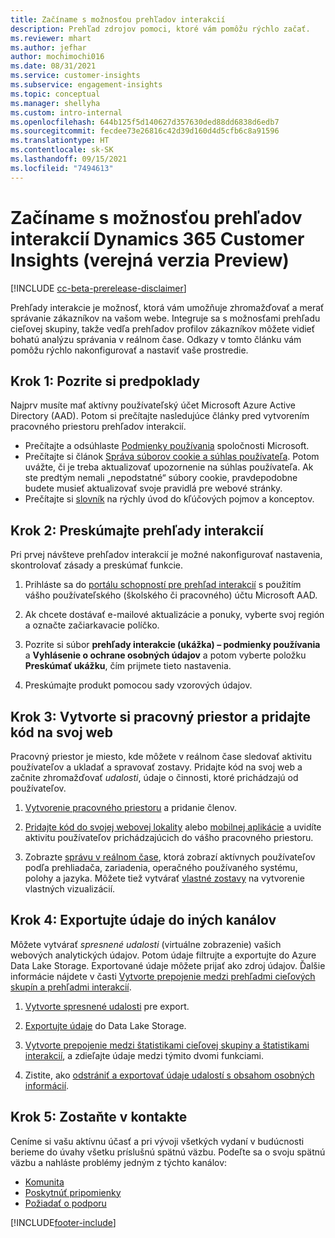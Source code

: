 ```yaml
---
title: Začíname s možnosťou prehľadov interakcií
description: Prehľad zdrojov pomoci, ktoré vám pomôžu rýchlo začať.
ms.reviewer: mhart
ms.author: jefhar
author: mochimochi016
ms.date: 08/31/2021
ms.service: customer-insights
ms.subservice: engagement-insights
ms.topic: conceptual
ms.manager: shellyha
ms.custom: intro-internal
ms.openlocfilehash: 644b125f5d140627d357630ded88dd6838d6edb7
ms.sourcegitcommit: fecdee73e26816c42d39d160d4d5cfb6c8a91596
ms.translationtype: HT
ms.contentlocale: sk-SK
ms.lasthandoff: 09/15/2021
ms.locfileid: "7494613"
---
```

# <a name="get-started-with-dynamics-365-customer-insights-engagement-insights-capability-public-preview"></a>Začíname s možnosťou prehľadov interakcií Dynamics 365 Customer Insights (verejná verzia Preview)

[!INCLUDE [cc-beta-prerelease-disclaimer](includes/cc-beta-prerelease-disclaimer.md)]

Prehľady interakcie je možnosť, ktorá vám umožňuje zhromažďovať a merať správanie zákazníkov na vašom webe. Integruje sa s možnosťami prehľadu cieľovej skupiny, takže vedľa prehľadov profilov zákazníkov môžete vidieť bohatú analýzu správania v reálnom čase. Odkazy v tomto článku vám pomôžu rýchlo nakonfigurovať a nastaviť vaše prostredie.

## <a name="step-1-review-prerequisites"></a>Krok 1: Pozrite si predpoklady

Najprv musíte mať aktívny používateľský účet Microsoft Azure Active Directory (AAD). Potom si prečítajte nasledujúce články pred vytvorením pracovného priestoru prehľadov interakcií.

- Prečítajte a odsúhlaste [Podmienky používania](terms-of-service.md) spoločnosti Microsoft.  
- Prečítajte si článok [Správa súborov cookie a súhlas používateľa](user-consent-storage.md). Potom uvážte, či je treba aktualizovať upozornenie na súhlas používateľa. Ak ste predtým nemali „nepodstatné“ súbory cookie, pravdepodobne budete musieť aktualizovať svoje pravidlá pre webové stránky.
- Prečítajte si [slovník](glossary.md) na rýchly úvod do kľúčových pojmov a konceptov.

## <a name="step-2-explore-engagement-insights"></a>Krok 2: Preskúmajte prehľady interakcií

Pri prvej návšteve prehľadov interakcií je možné nakonfigurovať nastavenia, skontrolovať zásady a preskúmať funkcie.

1. Prihláste sa do [portálu schopností pre prehľad interakcií](https://home.ci.ai.dynamics.com/app/engagement-insights) s použitím vášho používateľského (školského či pracovného) účtu Microsoft AAD.

1. Ak chcete dostávať e-mailové aktualizácie a ponuky, vyberte svoj región a označte začiarkavacie políčko.

1. Pozrite si súbor **prehľady interakcie (ukážka) – podmienky používania** a **Vyhlásenie o ochrane osobných údajov** a potom vyberte položku **Preskúmať ukážku**, čím prijmete tieto nastavenia.

1. Preskúmajte produkt pomocou sady vzorových údajov.

##  <a name="step-3-set-up-a-workspace-and-add-code-to-your-website"></a>Krok 3: Vytvorte si pracovný priestor a pridajte kód na svoj web

Pracovný priestor je miesto, kde môžete v reálnom čase sledovať aktivitu používateľov a ukladať a spravovať zostavy. Pridajte kód na svoj web a začnite zhromažďovať *udalosti*, údaje o činnosti, ktoré prichádzajú od používateľov.

1. [Vytvorenie pracovného priestoru](create-workspace.md) a pridanie členov.

1. [Pridajte kód do svojej webovej lokality](instrument-website.md) alebo [mobilnej aplikácie](developer-resources.md#capture-events-from-mobile-apps) a uvidíte aktivitu používateľov prichádzajúcich do vášho pracovného priestoru.

1. Zobrazte [správu v reálnom čase](view-reports.md), ktorá zobrazí aktívnych používateľov podľa prehliadača, zariadenia, operačného používaného systému, polohy a jazyka. Môžete tiež vytvárať [vlastné zostavy](custom-reports.md) na vytvorenie vlastných vizualizácií.
    
## <a name="step-4-export-data-to-other-channels"></a>Krok 4: Exportujte údaje do iných kanálov

Môžete vytvárať *spresnené udalosti* (virtuálne zobrazenie) vašich webových analytických údajov. Potom údaje filtrujte a exportujte do Azure Data Lake Storage. Exportované údaje môžete prijať ako zdroj údajov. Ďalšie informácie nájdete v časti [Vytvorte prepojenie medzi prehľadmi cieľových skupín a prehľadmi interakcií](integrate-audience-insights-engagement-insights.md).

1. [Vytvorte spresnené udalosti](refined-events.md) pre export.

1. [Exportujte údaje](export-events.md) do Data Lake Storage.

1. [Vytvorte prepojenie medzi štatistikami cieľovej skupiny a štatistikami interakcií](integrate-audience-insights-engagement-insights.md), a zdieľajte údaje medzi týmito dvomi funkciami.

1. Zistite, ako [odstrániť a exportovať údaje udalostí s obsahom osobných informácií](delete-export-personal-data.md).
 
## <a name="step-5-stay-connected"></a>Krok 5: Zostaňte v kontakte

Ceníme si vašu aktívnu účasť a pri vývoji všetkých vydaní v budúcnosti berieme do úvahy všetku príslušnú spätnú väzbu. Podeľte sa o svoju spätnú väzbu a nahláste problémy jedným z týchto kanálov:
- [Komunita](https://go.microsoft.com/fwlink/?linkid=2141648)
- [Poskytnúť pripomienky](https://go.microsoft.com/fwlink/?linkid=2143222)
- [Požiadať o podporu](https://go.microsoft.com/fwlink/?linkid=2145734) 


[!INCLUDE[footer-include](../includes/footer-banner.md)]
